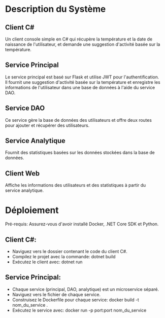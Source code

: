 # Description du Système

## Client C#
Un client console simple en C# qui récupère la température et la date de naissance de l'utilisateur, et demande une suggestion d'activité basée sur la température.

## Service Principal
Le service principal est basé sur Flask et utilise JWT pour l'authentification. Il fournit une suggestion d'activité basée sur la température et enregistre les informations de l'utilisateur dans une base de données à l'aide du service DAO.

## Service DAO
Ce service gère la base de données des utilisateurs et offre deux routes pour ajouter et récupérer des utilisateurs.

## Service Analytique
Fournit des statistiques basées sur les données stockées dans la base de données.

## Client Web
Affiche les informations des utilisateurs et des statistiques à partir du service analytique.

# Déploiement
Pré-requis: Assurez-vous d'avoir installé Docker, .NET Core SDK et Python.

## Client C#:

- Naviguez vers le dossier contenant le code du client C#.
- Compilez le projet avec la commande: dotnet build
- Exécutez le client avec: dotnet run

## Service Principal:

- Chaque service (principal, DAO, analytique) est un microservice séparé.
- Naviguez vers le fichier de chaque service.
- Construisez le Dockerfile pour chaque service: docker build -t nom_du_service .
- Exécutez le service avec: docker run -p port:port nom_du_service

